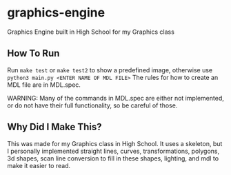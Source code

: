 # graphics-engine
Graphics Engine built in High School for my Graphics class

## How To Run
Run ```make test``` or ```make test2``` to show a predefined image, otherwise use ```python3 main.py <ENTER NAME OF MDL FILE>``` The rules for how to create an MDL file are in MDL.spec.

WARNING: Many of the commands in MDL.spec are either not implemented, or do not have their full functionality, so be careful of those.


## Why Did I Make This?
This was made for my Graphics class in High School. It uses a skeleton, but I personally implemented straight lines, curves, transformations, polygons, 3d shapes, scan line conversion to fill in these shapes, lighting, and mdl to make it easier to read.
